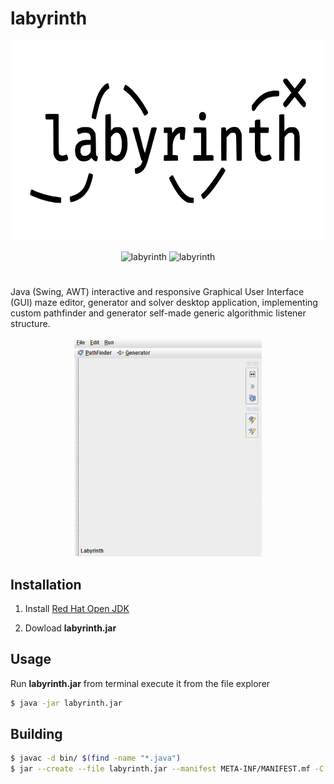 # labyrinth

<p align="center">
  <img src="assets/labyrinth.png" alt="labyrinth" width="640" height="320" />
</p>

<p align="center">
  <img src="https://img.shields.io/badge/author-josugoar-blue" alt="labyrinth" />
  <img src="https://img.shields.io/badge/license-MIT-green" alt="labyrinth" />
</p>

<h1></h1>

Java (Swing, AWT) interactive and responsive Graphical User Interface (GUI) maze editor, generator and solver desktop application, implementing custom pathfinder and generator self-made generic algorithmic listener structure.

<p align="center">
  <img alt="labyrinth" src="assets/labyrinth.gif" width="300" height="350" />
</p>

## Installation

1. Install [Red Hat Open JDK](https://developers.redhat.com/products/openjdk/download?sc_cid=701f2000000RWTnAAO)

2. Dowload **labyrinth.jar**

## Usage

Run **labyrinth.jar** from terminal execute it from the file explorer

```sh
$ java -jar labyrinth.jar
```

## Building

```sh
$ javac -d bin/ $(find -name "*.java")
$ jar --create --file labyrinth.jar --manifest META-INF/MANIFEST.mf -C bin/ .
```
